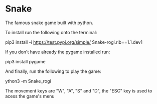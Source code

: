 # Snake
The famous snake game built with python.

To install run the following onto the terminal:

pip3 install -i https://test.pypi.org/simple/ Snake-rogi.rib==1.1.dev1

If you don't have already the pygame installed run:

pip3 install pygame

And finally, run the following to play the game:

ython3 -m Snake_rogi

The movement keys are "W", "A", "S" and "D", the "ESC" key is used to acess the game's menu
